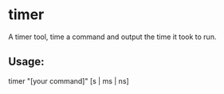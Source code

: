 # timer

A timer tool, time a command and output the time it took to run.

## Usage:
timer "[your command]" [s | ms | ns]
